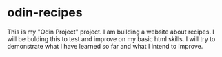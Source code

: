 # odin-recipes
This is my "Odin Project" project. I am building a website about recipes.
I will be bulding this to test and improve on my basic html skills. 
I will try to demonstrate what I have learned so far and what I intend to improve.
